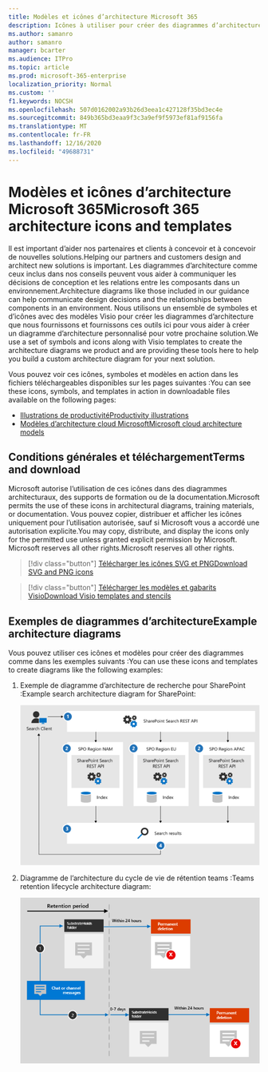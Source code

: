 ```yaml
---
title: Modèles et icônes d’architecture Microsoft 365
description: Icônes à utiliser pour créer des diagrammes d’architecture pour Microsoft 365.
ms.author: samanro
author: samanro
manager: bcarter
ms.audience: ITPro
ms.topic: article
ms.prod: microsoft-365-enterprise
localization_priority: Normal
ms.custom: ''
f1.keywords: NOCSH
ms.openlocfilehash: 507d0162002a93b26d3eea1c427128f35bd3ec4e
ms.sourcegitcommit: 849b365bd3eaa9f3c3a9ef9f5973ef81af9156fa
ms.translationtype: MT
ms.contentlocale: fr-FR
ms.lasthandoff: 12/16/2020
ms.locfileid: "49688731"
---
```

# <a name="microsoft-365-architecture-icons-and-templates"></a><span data-ttu-id="64a16-103">Modèles et icônes d’architecture Microsoft 365</span><span class="sxs-lookup"><span data-stu-id="64a16-103">Microsoft 365 architecture icons and templates</span></span>

<span data-ttu-id="64a16-104">Il est important d’aider nos partenaires et clients à concevoir et à concevoir de nouvelles solutions.</span><span class="sxs-lookup"><span data-stu-id="64a16-104">Helping our partners and customers design and architect new solutions is important.</span></span> <span data-ttu-id="64a16-105">Les diagrammes d’architecture comme ceux inclus dans nos conseils peuvent vous aider à communiquer les décisions de conception et les relations entre les composants dans un environnement.</span><span class="sxs-lookup"><span data-stu-id="64a16-105">Architecture diagrams like those included in our guidance can help communicate design decisions and the relationships between components in an environment.</span></span> <span data-ttu-id="64a16-106">Nous utilisons un ensemble de symboles et d’icônes avec des modèles Visio pour créer les diagrammes d’architecture que nous fournissons et fournissons ces outils ici pour vous aider à créer un diagramme d’architecture personnalisé pour votre prochaine solution.</span><span class="sxs-lookup"><span data-stu-id="64a16-106">We use a set of symbols and icons along with Visio templates to create the architecture diagrams we product and are providing these tools here to help you build a custom architecture diagram for your next solution.</span></span>

<span data-ttu-id="64a16-107">Vous pouvez voir ces icônes, symboles et modèles en action dans les fichiers téléchargeables disponibles sur les pages suivantes :</span><span class="sxs-lookup"><span data-stu-id="64a16-107">You can see these icons, symbols, and templates in action in downloadable files available on the following pages:</span></span>

- [<span data-ttu-id="64a16-108">Illustrations de productivité</span><span class="sxs-lookup"><span data-stu-id="64a16-108">Productivity illustrations</span></span>](productivity-illustrations.md)
- [<span data-ttu-id="64a16-109">Modèles d’architecture cloud Microsoft</span><span class="sxs-lookup"><span data-stu-id="64a16-109">Microsoft cloud architecture models</span></span>](cloud-architecture-models.md)

## <a name="terms-and-download"></a><span data-ttu-id="64a16-110">Conditions générales et téléchargement</span><span class="sxs-lookup"><span data-stu-id="64a16-110">Terms and download</span></span>

<span data-ttu-id="64a16-111">Microsoft autorise l’utilisation de ces icônes dans des diagrammes architecturaux, des supports de formation ou de la documentation.</span><span class="sxs-lookup"><span data-stu-id="64a16-111">Microsoft permits the use of these icons in architectural diagrams, training materials, or documentation.</span></span> <span data-ttu-id="64a16-112">Vous pouvez copier, distribuer et afficher les icônes uniquement pour l’utilisation autorisée, sauf si Microsoft vous a accordé une autorisation explicite.</span><span class="sxs-lookup"><span data-stu-id="64a16-112">You may copy, distribute, and display the icons only for the permitted use unless granted explicit permission by Microsoft.</span></span> <span data-ttu-id="64a16-113">Microsoft reserves all other rights.</span><span class="sxs-lookup"><span data-stu-id="64a16-113">Microsoft reserves all other rights.</span></span>


 > [!div class="button"]
 > [<span data-ttu-id="64a16-114">Télécharger les icônes SVG et PNG</span><span class="sxs-lookup"><span data-stu-id="64a16-114">Download SVG and PNG icons</span></span>](https://go.microsoft.com/fwlink/?linkid=869455)

 > [!div class="button"]
 > [<span data-ttu-id="64a16-115">Télécharger les modèles et gabarits Visio</span><span class="sxs-lookup"><span data-stu-id="64a16-115">Download Visio templates and stencils</span></span>](https://go.microsoft.com/fwlink/?linkid=2056186)

## <a name="example-architecture-diagrams"></a><span data-ttu-id="64a16-116">Exemples de diagrammes d’architecture</span><span class="sxs-lookup"><span data-stu-id="64a16-116">Example architecture diagrams</span></span>

<span data-ttu-id="64a16-117">Vous pouvez utiliser ces icônes et modèles pour créer des diagrammes comme dans les exemples suivants :</span><span class="sxs-lookup"><span data-stu-id="64a16-117">You can use these icons and templates to create diagrams like the following examples:</span></span>

1. <span data-ttu-id="64a16-118">Exemple de diagramme d’architecture de recherche pour SharePoint :</span><span class="sxs-lookup"><span data-stu-id="64a16-118">Example search architecture diagram for SharePoint:</span></span>

    ![Exemple d’architecture de recherche pour SharePoint](../media/configure-search-for-multi-geo-image1-1.png)

2. <span data-ttu-id="64a16-120">Diagramme de l’architecture du cycle de vie de rétention teams :</span><span class="sxs-lookup"><span data-stu-id="64a16-120">Teams retention lifecycle architecture diagram:</span></span>

    ![Cycle de vie de rétention teams](../media/TeamsRetentionLifecycle.png)
